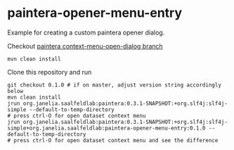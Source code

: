 # paintera-opener-menu-entry

Example for creating a custom paintera opener dialog.

Checkout [paintera context-menu-open-dialog branch](https://github.com/saalfeldlab/paintera/tree/context-menu-open-dialog)
```
mvn clean install
```
Clone this repository and run
```
git checkout 0.1.0 # if on master, adjust version string accordingly below
mvn clean install
jrun org.janelia.saalfeldlab:paintera:0.3.1-SNAPSHOT:+org.slf4j:slf4j-simple --default-to-temp-directory
# press ctrl-O for open dataset context menu
jrun org.janelia.saalfeldlab:paintera:0.3.1-SNAPSHOT:+org.slf4j:slf4j-simple+org.janelia.saalfeldlab:paintera-opener-menu-entry:0.1.0 --default-to-temp-directory
# press ctrl-O for open dataset context menu and see the difference
```
